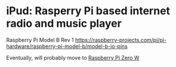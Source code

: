 iPud: Rasperry Pi based internet radio and music player
=======================================================

Raspberry Pi Model B Rev 1
https://raspberry-projects.com/pi/pi-hardware/raspberry-pi-model-b/model-b-io-pins

Eventually, will probably move to [Raspberry Pi Zero W](https://www.raspberrypi.org/products/raspberry-pi-zero-w)
